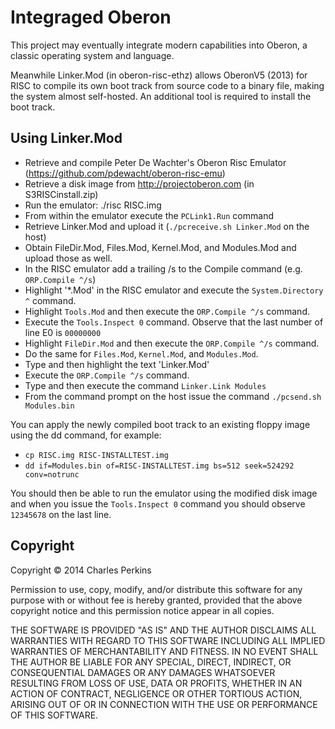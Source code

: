 Integraged Oberon
=================

This project may eventually integrate modern capabilities into Oberon, a classic
operating system and language.

Meanwhile Linker.Mod (in oberon-risc-ethz) allows OberonV5 (2013) for RISC
to compile its own boot track from source code to a binary file, making the
system almost self-hosted. An additional tool is required to install the boot
track.

Using Linker.Mod
----------------

* Retrieve and compile Peter De Wachter's Oberon Risc Emulator
  (https://github.com/pdewacht/oberon-risc-emu)
* Retrieve a disk image from http://projectoberon.com (in S3RISCinstall.zip)
* Run the emulator: ./risc RISC.img
* From within the emulator execute the `PCLink1.Run` command
* Retrieve Linker.Mod and upload it (`./pcreceive.sh Linker.Mod` on the host)
* Obtain FileDir.Mod, Files.Mod, Kernel.Mod, and Modules.Mod and upload those as well.
* In the RISC emulator add a trailing /s to the Compile command 
  (e.g. `ORP.Compile ^/s`)
* Highlight '*.Mod' in the RISC emulator and execute the `System.Directory ^` command.
* Highlight `Tools.Mod` and then execute the `ORP.Compile ^/s` command.
* Execute the `Tools.Inspect 0` command. Observe that the last number of line E0 is `00000000`
* Highlight `FileDir.Mod` and then execute the `ORP.Compile ^/s` command.
* Do the same for `Files.Mod`, `Kernel.Mod`, and `Modules.Mod`.
* Type and then highlight the text 'Linker.Mod'
* Execute the `ORP.Compile ^/s` command.
* Type and then execute the command `Linker.Link Modules`
* From the command prompt on the host issue the command 
  `./pcsend.sh Modules.bin`

You can apply the newly compiled boot track to an existing floppy image
using the dd command, for example:

* `cp RISC.img RISC-INSTALLTEST.img`
* `dd if=Modules.bin of=RISC-INSTALLTEST.img bs=512 seek=524292 conv=notrunc`

You should then be able to run the emulator using the modified disk image and when you issue
the `Tools.Inspect 0` command you should observe `12345678` on the last line.

Copyright
---------

Copyright © 2014 Charles Perkins

Permission to use, copy, modify, and/or distribute this software for
any purpose with or without fee is hereby granted, provided that the
above copyright notice and this permission notice appear in all
copies.

THE SOFTWARE IS PROVIDED "AS IS" AND THE AUTHOR DISCLAIMS ALL
WARRANTIES WITH REGARD TO THIS SOFTWARE INCLUDING ALL IMPLIED
WARRANTIES OF MERCHANTABILITY AND FITNESS. IN NO EVENT SHALL THE
AUTHOR BE LIABLE FOR ANY SPECIAL, DIRECT, INDIRECT, OR CONSEQUENTIAL
DAMAGES OR ANY DAMAGES WHATSOEVER RESULTING FROM LOSS OF USE, DATA OR
PROFITS, WHETHER IN AN ACTION OF CONTRACT, NEGLIGENCE OR OTHER
TORTIOUS ACTION, ARISING OUT OF OR IN CONNECTION WITH THE USE OR
PERFORMANCE OF THIS SOFTWARE.
